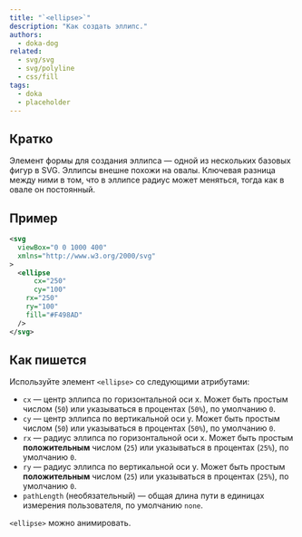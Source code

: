```yaml
---
title: "`<ellipse>`"
description: "Как создать эллипс."
authors:
  - doka-dog
related:
  - svg/svg
  - svg/polyline
  - css/fill
tags:
  - doka
  - placeholder
---
```


## Кратко

Элемент формы для создания эллипса — одной из нескольких базовых фигур в SVG. Эллипсы внешне похожи на овалы. Ключевая разница между ними в том, что в эллипсе радиус может меняться, тогда как в овале он постоянный.

## Пример

```svg
<svg
  viewBox="0 0 1000 400"
  xmlns="http://www.w3.org/2000/svg"
>
  <ellipse
	  cx="250"
	  cy="100"
    rx="250"
    ry="100"
    fill="#F498AD"
  />
</svg>
```

## Как пишется

Используйте элемент `<ellipse>` со следующими атрибутами:

- `cx` — центр эллипса по горизонтальной оси x. Может быть простым числом (`50`) или указываться в процентах (`50%`), по умолчанию `0`.
- `cy` — центр эллипса по вертикальной оси y. Может быть простым числом (`50`) или указываться в процентах (`50%`), по умолчанию `0`.
- `rx` — радиус эллипса по горизонтальной оси x. Может быть простым **положительным** числом (`25`) или указываться в процентах (`25%`), по умолчанию `0`.
- `ry` — радиус эллипса по вертикальной оси y. Может быть простым **положительным** числом (`25`) или указываться в процентах (`25%`), по умолчанию `0`.
- `pathLength` (необязательный) — общая длина пути в единицах измерения пользователя, по умолчанию `none`.

`<ellipse>` можно анимировать.
